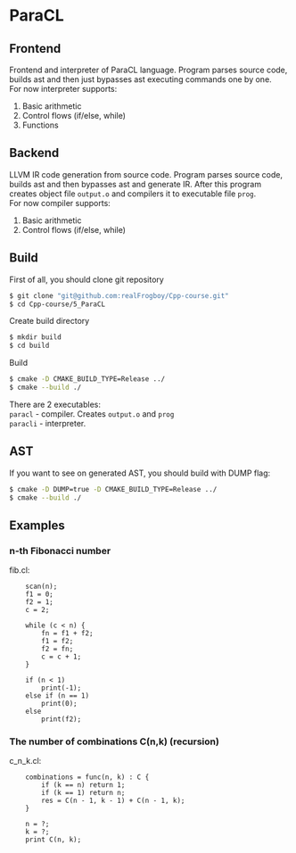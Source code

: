 # ParaCL
## Frontend
Frontend and interpreter of ParaCL language. Program parses source code, builds ast and then just bypasses ast executing commands one by one.<br />
For now interpreter supports:
1. Basic arithmetic
2. Control flows (if/else, while)
3. Functions

## Backend
LLVM IR code generation from source code. Program parses source code, builds ast and then bypasses ast and generate IR. After this program creates object file `output.o` and compilers it to executable file `prog`.<br />
For now compiler supports:
1. Basic arithmetic
2. Control flows (if/else, while)

## Build
First of all, you should clone git repository
```sh
$ git clone "git@github.com:realFrogboy/Cpp-course.git"
$ cd Cpp-course/5_ParaCL
```
Create build directory
```sh
$ mkdir build
$ cd build
```
Build
```sh
$ cmake -D CMAKE_BUILD_TYPE=Release ../
$ cmake --build ./
```
There are 2 executables: <br />
`paracl`  - compiler. Creates `output.o` and `prog` <br />
`paracli` - interpreter.
## AST
If you want to see on generated AST, you should build with DUMP flag:
```sh
$ cmake -D DUMP=true -D CMAKE_BUILD_TYPE=Release ../
$ cmake --build ./
``` 

## Examples
### n-th Fibonacci number
fib.cl:

        scan(n);
        f1 = 0;
        f2 = 1;
        c = 2;

        while (c < n) {
            fn = f1 + f2;
            f1 = f2;
            f2 = fn;
            c = c + 1;
        }

        if (n < 1)
            print(-1);
        else if (n == 1)
            print(0);
        else
            print(f2);


### The number of combinations C(n,k) (recursion)
c_n_k.cl:

        combinations = func(n, k) : C {
            if (k == n) return 1;
            if (k == 1) return n;
            res = C(n - 1, k - 1) + C(n - 1, k);
        }

        n = ?;
        k = ?;
        print C(n, k);
